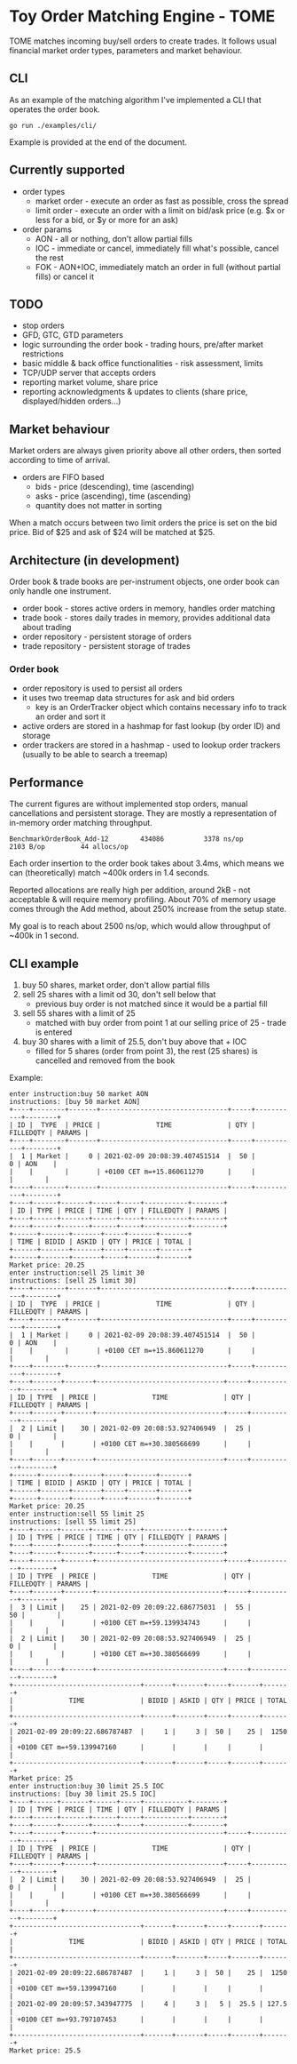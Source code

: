 # Toy Order Matching Engine - TOME

TOME matches incoming buy/sell orders to create trades. It follows usual financial market order types, parameters and
market behaviour.

## CLI

As an example of the matching algorithm I've implemented a CLI that operates the order book.

`go run ./examples/cli/`

Example is provided at the end of the document.

## Currently supported

* order types
    * market order - execute an order as fast as possible, cross the spread
    * limit order - execute an order with a limit on bid/ask price (e.g. $x or less for a bid, or $y or more for an ask)
* order params
    * AON - all or nothing, don't allow partial fills
    * IOC - immediate or cancel, immediately fill what's possible, cancel the rest
    * FOK - AON+IOC, immediately match an order in full (without partial fills) or cancel it

## TODO

* stop orders
* GFD, GTC, GTD parameters
* logic surrounding the order book - trading hours, pre/after market restrictions
* basic middle & back office functionalities - risk assessment, limits
* TCP/UDP server that accepts orders
* reporting market volume, share price
* reporting acknowledgments & updates to clients (share price, displayed/hidden orders...)

## Market behaviour

Market orders are always given priority above all other orders, then sorted according to time of arrival.

* orders are FIFO based
    * bids - price (descending), time (ascending)
    * asks - price (ascending), time (ascending)
    * quantity does not matter in sorting

When a match occurs between two limit orders the price is set on the bid price. Bid of $25 and ask of $24 will be
matched at $25.

## Architecture (in development)

Order book & trade books are per-instrument objects, one order book can only handle one instrument.

* order book - stores active orders in memory, handles order matching
* trade book - stores daily trades in memory, provides additional data about trading
* order repository - persistent storage of orders
* trade repository - persistent storage of trades

### Order book

* order repository is used to persist all orders
* it uses two treemap data structures for ask and bid orders
    * key is an OrderTracker object which contains necessary info to track an order and sort it
* active orders are stored in a hashmap for fast lookup (by order ID) and storage
* order trackers are stored in a hashmap - used to lookup order trackers (usually to be able to search a treemap)

## Performance

The current figures are without implemented stop orders, manual cancellations and persistent storage. They are mostly a
representation of in-memory order matching throughput.

`BenchmarkOrderBook_Add-12    	  434086	      3378 ns/op	    2103 B/op	      44 allocs/op`

Each order insertion to the order book takes about 3.4ms, which means we can (theoretically) match ~400k orders in 1.4
seconds.

Reported allocations are really high per addition, around 2kB - not acceptable & will require memory profiling. About
70% of memory usage comes through the Add method, about 250% increase from the setup state.

My goal is to reach about 2500 ns/op, which would allow throughput of ~400k in 1 second.

## CLI example

1. buy 50 shares, market order, don't allow partial fills
1. sell 25 shares with a limit od 30, don't sell below that
    * previous buy order is not matched since it would be a partial fill
1. sell 55 shares with a limit of 25
    * matched with buy order from point 1 at our selling price of 25 - trade is entered
1. buy 30 shares with a limit of 25.5, don't buy above that + IOC
    * filled for 5 shares (order from point 3), the rest (25 shares) is cancelled and removed from the book

Example:

```
enter instruction:buy 50 market AON
instructions: [buy 50 market AON]
+----+--------+-------+--------------------------------+-----+-----------+--------+
| ID |  TYPE  | PRICE |              TIME              | QTY | FILLEDQTY | PARAMS |
+----+--------+-------+--------------------------------+-----+-----------+--------+
|  1 | Market |     0 | 2021-02-09 20:08:39.407451514  |  50 |         0 | AON    |
|    |        |       | +0100 CET m=+15.860611270      |     |           |        |
+----+--------+-------+--------------------------------+-----+-----------+--------+
+----+------+-------+------+-----+-----------+--------+
| ID | TYPE | PRICE | TIME | QTY | FILLEDQTY | PARAMS |
+----+------+-------+------+-----+-----------+--------+
+----+------+-------+------+-----+-----------+--------+
+------+-------+-------+-----+-------+-------+
| TIME | BIDID | ASKID | QTY | PRICE | TOTAL |
+------+-------+-------+-----+-------+-------+
+------+-------+-------+-----+-------+-------+
Market price: 20.25
enter instruction:sell 25 limit 30
instructions: [sell 25 limit 30]
+----+--------+-------+--------------------------------+-----+-----------+--------+
| ID |  TYPE  | PRICE |              TIME              | QTY | FILLEDQTY | PARAMS |
+----+--------+-------+--------------------------------+-----+-----------+--------+
|  1 | Market |     0 | 2021-02-09 20:08:39.407451514  |  50 |         0 | AON    |
|    |        |       | +0100 CET m=+15.860611270      |     |           |        |
+----+--------+-------+--------------------------------+-----+-----------+--------+
+----+-------+-------+--------------------------------+-----+-----------+--------+
| ID | TYPE  | PRICE |              TIME              | QTY | FILLEDQTY | PARAMS |
+----+-------+-------+--------------------------------+-----+-----------+--------+
|  2 | Limit |    30 | 2021-02-09 20:08:53.927406949  |  25 |         0 |        |
|    |       |       | +0100 CET m=+30.380566699      |     |           |        |
+----+-------+-------+--------------------------------+-----+-----------+--------+
+------+-------+-------+-----+-------+-------+
| TIME | BIDID | ASKID | QTY | PRICE | TOTAL |
+------+-------+-------+-----+-------+-------+
+------+-------+-------+-----+-------+-------+
Market price: 20.25
enter instruction:sell 55 limit 25
instructions: [sell 55 limit 25]
+----+------+-------+------+-----+-----------+--------+
| ID | TYPE | PRICE | TIME | QTY | FILLEDQTY | PARAMS |
+----+------+-------+------+-----+-----------+--------+
+----+------+-------+------+-----+-----------+--------+
+----+-------+-------+--------------------------------+-----+-----------+--------+
| ID | TYPE  | PRICE |              TIME              | QTY | FILLEDQTY | PARAMS |
+----+-------+-------+--------------------------------+-----+-----------+--------+
|  3 | Limit |    25 | 2021-02-09 20:09:22.686775031  |  55 |        50 |        |
|    |       |       | +0100 CET m=+59.139934743      |     |           |        |
|  2 | Limit |    30 | 2021-02-09 20:08:53.927406949  |  25 |         0 |        |
|    |       |       | +0100 CET m=+30.380566699      |     |           |        |
+----+-------+-------+--------------------------------+-----+-----------+--------+
+--------------------------------+-------+-------+-----+-------+-------+
|              TIME              | BIDID | ASKID | QTY | PRICE | TOTAL |
+--------------------------------+-------+-------+-----+-------+-------+
| 2021-02-09 20:09:22.686787487  |     1 |     3 |  50 |    25 |  1250 |
| +0100 CET m=+59.139947160      |       |       |     |       |       |
+--------------------------------+-------+-------+-----+-------+-------+
Market price: 25
enter instruction:buy 30 limit 25.5 IOC
instructions: [buy 30 limit 25.5 IOC]
+----+------+-------+------+-----+-----------+--------+
| ID | TYPE | PRICE | TIME | QTY | FILLEDQTY | PARAMS |
+----+------+-------+------+-----+-----------+--------+
+----+------+-------+------+-----+-----------+--------+
+----+-------+-------+--------------------------------+-----+-----------+--------+
| ID | TYPE  | PRICE |              TIME              | QTY | FILLEDQTY | PARAMS |
+----+-------+-------+--------------------------------+-----+-----------+--------+
|  2 | Limit |    30 | 2021-02-09 20:08:53.927406949  |  25 |         0 |        |
|    |       |       | +0100 CET m=+30.380566699      |     |           |        |
+----+-------+-------+--------------------------------+-----+-----------+--------+
+--------------------------------+-------+-------+-----+-------+-------+
|              TIME              | BIDID | ASKID | QTY | PRICE | TOTAL |
+--------------------------------+-------+-------+-----+-------+-------+
| 2021-02-09 20:09:22.686787487  |     1 |     3 |  50 |    25 |  1250 |
| +0100 CET m=+59.139947160      |       |       |     |       |       |
| 2021-02-09 20:09:57.343947775  |     4 |     3 |   5 |  25.5 | 127.5 |
| +0100 CET m=+93.797107453      |       |       |     |       |       |
+--------------------------------+-------+-------+-----+-------+-------+
Market price: 25.5
```